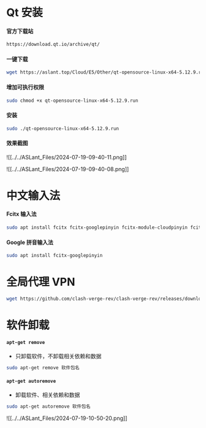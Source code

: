 # Qt 安装
#### 官方下载站
```sh
https://download.qt.io/archive/qt/
```
#### 一键下载
```sh
wget https://aslant.top/Cloud/E5/Other/qt-opensource-linux-x64-5.12.9.run
```
#### 增加可执行权限
```sh
sudo chmod +x qt-opensource-linux-x64-5.12.9.run
```
#### 安装
```sh
sudo ./qt-opensource-linux-x64-5.12.9.run
```
#### 效果截图
![[../../ASLant_Files/2024-07-19-09-40-11.png]]

![[../../ASLant_Files/2024-07-19-09-40-08.png]]


# 中文输入法
#### Fcitx 输入法
```sh
sudo apt install fcitx fcitx-googlepinyin fcitx-module-cloudpinyin fcitx-sunpinyin
```

#### Google 拼音输入法
```sh
sudo apt install fcitx-googlepinyin
```


# 全局代理 VPN

```sh
wget https://github.com/clash-verge-rev/clash-verge-rev/releases/download/v1.7.5/clash-verge_1.7.5_amd64.deb
```





# 软件卸载
#### `apt-get remove`
- 只卸载软件，不卸载相关依赖和数据
```sh
sudo apt-get remove 软件包名
```

#### `apt-get autoremove`
- 卸载软件、相关依赖和数据
```sh
sudo apt-get autoremove 软件包名
```

![[../../ASLant_Files/2024-07-19-10-50-20.png]]